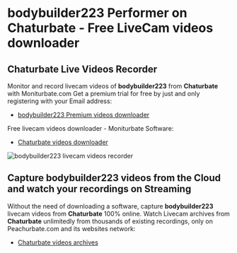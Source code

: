 # bodybuilder223 Performer on Chaturbate - Free LiveCam videos downloader

## Chaturbate Live Videos Recorder

Monitor and record livecam videos of **bodybuilder223** from **Chaturbate** with Moniturbate.com
Get a premium trial for free by just and only registering with your Email address:
* [bodybuilder223 Premium videos downloader](https://moniturbate.com/request-demo-licence-key.html)

Free livecam videos downloader - Moniturbate Software:
* [Chaturbate videos downloader](https://moniturbate.com/moniturbate-download-software.html)

![bodybuilder223 livecam videos recorder](https://peachurnet.com/templates/moniturbate-software.png)


## Capture bodybuilder223 videos from the Cloud and watch your recordings on Streaming

Without the need of downloading a software, capture **bodybuilder223** livecam videos from **Chaturbate** 100% online.
Watch Livecam archives from **Chaturbate** unlimitedly from thousands of existing recordings, only on Peachurbate.com and its websites network:
* [Chaturbate videos archives](https://peachurnet.com/)